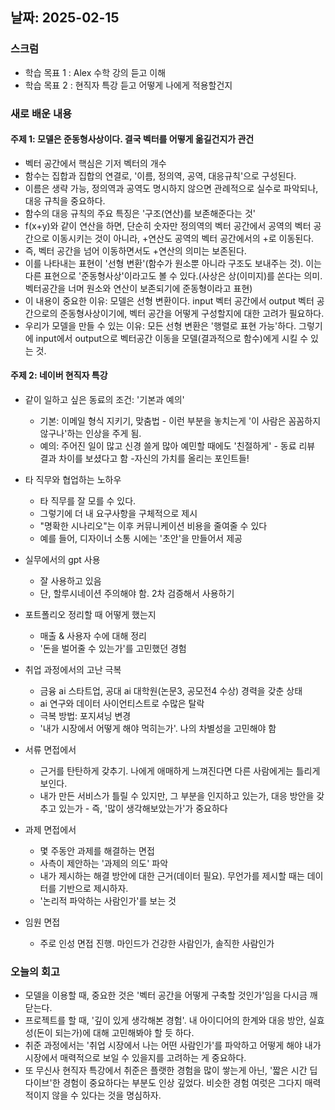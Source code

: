 ## 날짜: 2025-02-15

### 스크럼
- 학습 목표 1 : Alex 수학 강의 듣고 이해
- 학습 목표 2 : 현직자 특강 듣고 어떻게 나에게 적용할건지

### 새로 배운 내용
#### 주제 1: 모델은 준동형사상이다. 결국 벡터를 어떻게 옮길건지가 관건
- 벡터 공간에서 핵심은 기저 벡터의 개수
- 함수는 집합과 집합의 연결로, '이름, 정의역, 공역, 대응규칙'으로 구성된다.
- 이름은 생략 가능, 정의역과 공역도 명시하지 않으면 관례적으로 실수로 파악되나, 대응 규칙을 중요하다.
- 함수의 대응 규칙의 주요 특징은 '구조(연산)를 보존해준다는 것'
- f(x+y)와 같이 연산을 하면, 단순히 숫자만 정의역의 벡터 공간에서 공역의 벡터 공간으로 이동시키는 것이 아니라, +연산도 공역의 벡터 공간에서의 +로 이동된다.
- 즉, 벡터 공간을 넘어 이동하면서도 +연산의 의미는 보존된다.
- 이를 나타내는 표현이 '선형 변환'(함수가 원소뿐 아니라 구조도 보내주는 것). 이는 다른 표현으로 '준동형사상'이라고도 볼 수 있다.(사상은 상(이미지)를 쏜다는 의미. 벡터공간을 너머 원소와 연산이 보존되기에 준동형이라고 표현)
- 이 내용이 중요한 이유: 모델은 선형 변환이다. input 벡터 공간에서 output 벡터 공간으로의 준동형사상이기에, 벡터 공간을 어떻게 구성할지에 대한 고려가 필요하다.
- 우리가 모델을 만들 수 있는 이유: 모든 선형 변환은 '행렬로 표현 가능'하다. 그렇기에 input에서 output으로 벡터공간 이동을 모델(결과적으로 함수)에게 시킬 수 있는 것.

#### 주제 2: 네이버 현직자 특강
- 같이 일하고 싶은 동료의 조건: '기본과 예의'
    - 기본: 이메일 형식 지키기, 맞춤법 - 이런 부분을 놓치는게 '이 사람은 꼼꼼하지 않구나'하는 인상을 주게 됨.
    - 예의: 주어진 일이 많고 신경 쓸게 많아 예민할 때에도 '친절하게' - 동료 리뷰 결과 차이를 보셨다고 함
    -자신의 가치를 올리는 포인트들!
- 타 직무와 협업하는 노하우
    - 타 직무를 잘 모를 수 있다.
    - 그렇기에 더 내 요구사항을 구체적으로 제시
    - "명확한 시나리오"는 이후 커뮤니케이션 비용을 줄여줄 수 있다
    - 예를 들어, 디자이너 소통 시에는 '초안'을 만들어서 제공
- 실무에서의 gpt 사용
    - 잘 사용하고 있음
    - 단, 할루시네이션 주의해야 함. 2차 검증해서 사용하기

- 포트폴리오 정리할 때 어떻게 했는지
    - 매출 & 사용자 수에 대해 정리
    - '돈을 벌어줄 수 있는가'를 고민했던 경험
- 취업 과정에서의 고난 극복
    - 금융 ai 스타트업, 공대 ai 대학원(논문3, 공모전4 수상) 경력을 갖춘 상태
    - ai 연구와 데이터 사이언티스트로 수많은 탈락
    - 극복 방법: 포지셔닝 변경
    - '내가 시장에서 어떻게 해야 먹히는가'. 나의 차별성을 고민해야 함
- 서류 면접에서
    - 근거를 탄탄하게 갖추기. 나에게 애매하게 느껴진다면 다른 사람에게는 틀리게 보인다.
    - 내가 만든 서비스가 틀릴 수 있지만, 그 부분을 인지하고 있는가, 대응 방안을 갖추고 있는가 - 즉, '많이 생각해보았는가'가 중요하다
- 과제 면접에서
    - 몇 주동안 과제를 해결하는 면접
    - 사측이 제안하는 '과제의 의도' 파악
    - 내가 제시하는 해결 방안에 대한 근거(데이터 필요). 무언가를 제시할 때는 데이터를 기반으로 제시하자.
    - '논리적 파악하는 사람인가'를 보는 것
- 임원 면접
    - 주로 인성 면접 진행. 마인드가 건강한 사람인가, 솔직한 사람인가

### 오늘의 회고
- 모델을 이용할 때, 중요한 것은 '벡터 공간을 어떻게 구축할 것인가'임을 다시금 깨닫는다.
- 프로젝트를 할 때, '깊이 있게 생각해본 경험'. 내 아이디어의 한계와 대응 방안, 실효성(돈이 되는가)에 대해 고민해봐야 할 듯 하다.
- 취준 과정에서는 '취업 시장에서 나는 어떤 사람인가'를 파악하고 어떻게 해야 내가 시장에서 매력적으로 보일 수 있을지를 고려하는 게 중요하다.
- 또 무신사 현직자 특강에서 취준은 플랫한 경험을 많이 쌓는게 아닌, '짧은 시간 딥다이브'한 경험이 중요하다는 부분도 인상 깊었다. 비슷한 경험 여럿은 그다지 매력적이지 않을 수 있다는 것을 명심하자.